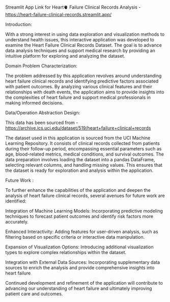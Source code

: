 Streamlit App Link for Heart🫀 Failure Clinical Records Analysis -   https://heart-failure-clinical-records.streamlit.app/

Introduction:

With a strong interest in using data exploration and visualization methods to understand health issues, this interactive application was developed to examine the Heart Failure Clinical Records Dataset. The goal is to advance data analysis techniques and support medical research by providing an intuitive platform for exploring and analyzing the dataset.

Domain Problem Characterization:


The problem addressed by this application revolves around understanding heart failure clinical records and identifying predictive factors associated with patient outcomes. By analyzing various clinical features and their relationships with death events, the application aims to provide insights into the complexities of heart failure and support medical professionals in making informed decisions.

Data/Operation Abstraction Design: 

   This data has been sourced from - https://archive.ics.uci.edu/dataset/519/heart+failure+clinical+records 



The dataset used in this application is sourced from the UCI Machine Learning Repository. It consists of clinical records collected from patients during their follow-up period, encompassing essential parameters such as age, blood-related metrics, medical conditions, and survival outcomes. The data preparation involves loading the dataset into a pandas DataFrame, selecting relevant columns, and handling missing values. This ensures that the dataset is ready for exploration and analysis within the application.


Future Work : 

To further enhance the capabilities of the application and deepen the analysis of heart failure clinical records, several avenues for future work are identified:


Integration of Machine Learning Models: Incorporating predictive modeling techniques to forecast patient outcomes and identify risk factors more accurately.

Enhanced Interactivity: Adding features for user-driven analysis, such as filtering based on specific criteria or interactive data manipulation.

Expansion of Visualization Options: Introducing additional visualization types to explore complex relationships within the dataset.

Integration with External Data Sources: Incorporating supplementary data sources to enrich the analysis and provide comprehensive insights into heart failure

Continued development and refinement of the application will contribute to advancing our understanding of heart failure and ultimately improving patient care and outcomes.


